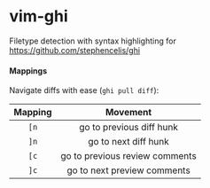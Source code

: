 vim-ghi
=======

Filetype detection with syntax highlighting for https://github.com/stephencelis/ghi

#### Mappings

Navigate diffs with ease (`ghi pull diff`):

| Mapping | Movement|
|:-------:|:-------:|
| `[n`    | go to previous diff hunk |
| `]n`    | go to next diff hunk |
| `[c`    | go to previous review comments |
| `]c`    | go to next preview comments |
